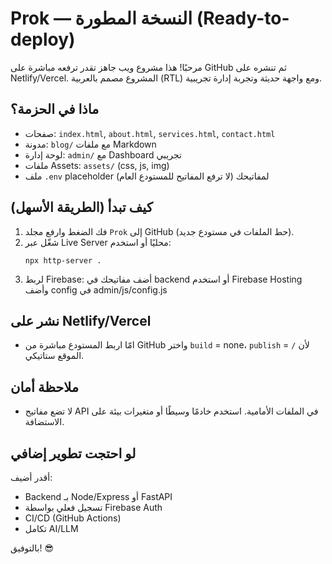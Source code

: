 # Prok — النسخة المطورة (Ready-to-deploy)

مرحبًا! هذا مشروع ويب جاهز تقدر ترفعه مباشرة على GitHub ثم تنشره على Netlify/Vercel.
المشروع مصمم بالعربية (RTL) ومع واجهة حديثة وتجربة إدارة تجريبية.

## ماذا في الحزمة؟
- صفحات: `index.html`, `about.html`, `services.html`, `contact.html`
- مدونة: `blog/` مع ملفات Markdown
- لوحة إدارة: `admin/` مع Dashboard تجريبي
- ملفات Assets: `assets/` (css, js, img)
- ملف `.env` placeholder لمفاتيحك (لا ترفع المفاتيح للمستودع العام)

## كيف تبدأ (الطريقة الأسهل)
1. فك الضغط وارفع مجلد `Prok` إلى GitHub (حط الملفات في مستودع جديد).
2. شغّل عبر Live Server محليًا أو استخدم:
   ```
   npx http-server .
   ```
3. لربط Firebase: أضف مفاتيحك في backend أو استخدم Firebase Hosting وأضف config في admin/js/config.js

## نشر على Netlify/Vercel
- امّا اربط المستودع مباشرة من GitHub واختر `build` = none، `publish` = `/` لأن الموقع ستاتيكي.

## ملاحظة أمان
- لا تضع مفاتيح API في الملفات الأمامية. استخدم خادمًا وسيطًا أو متغيرات بيئة على الاستضافة.

## لو احتجت تطوير إضافي
أقدر أضيف:
- Backend بـ Node/Express أو FastAPI
- تسجيل فعلي بواسطة Firebase Auth
- CI/CD (GitHub Actions)
- تكامل AI/LLM

بالتوفيق! 😎
